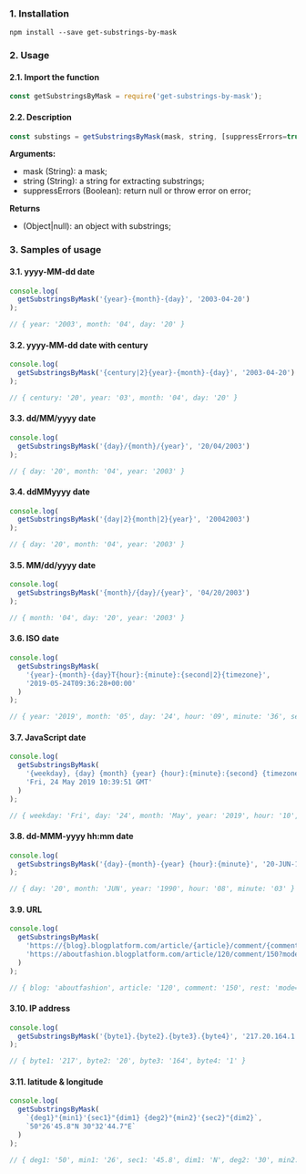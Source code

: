 ### 1. Installation
```
npm install --save get-substrings-by-mask
```

### 2. Usage

#### 2.1. Import the function
```js
const getSubstringsByMask = require('get-substrings-by-mask');
```

#### 2.2.  Description
```js
const substings = getSubstringsByMask(mask, string, [suppressErrors=true]);
```
**Arguments:**
- mask (String): a mask;
- string (String): a string for extracting substrings;
- suppressErrors (Boolean): return null or throw error on error;

**Returns**
- (Object|null): an object with substrings;

### 3. Samples of usage

#### 3.1. yyyy-MM-dd date
```js
console.log(
  getSubstringsByMask('{year}-{month}-{day}', '2003-04-20')
);

// { year: '2003', month: '04', day: '20' }
```
#### 3.2. yyyy-MM-dd date with century
```js
console.log(
  getSubstringsByMask('{century|2}{year}-{month}-{day}', '2003-04-20')
);

// { century: '20', year: '03', month: '04', day: '20' }
```

#### 3.3. dd/MM/yyyy date
```js
console.log(
  getSubstringsByMask('{day}/{month}/{year}', '20/04/2003')
);

// { day: '20', month: '04', year: '2003' }
```

#### 3.4. ddMMyyyy date
```js
console.log(
  getSubstringsByMask('{day|2}{month|2}{year}', '20042003')
);

// { day: '20', month: '04', year: '2003' }
```

#### 3.5. MM/dd/yyyy date
```js
console.log(
  getSubstringsByMask('{month}/{day}/{year}', '04/20/2003')
);

// { month: '04', day: '20', year: '2003' }
```

#### 3.6. ISO date
```js
console.log(
  getSubstringsByMask(
    '{year}-{month}-{day}T{hour}:{minute}:{second|2}{timezone}',
    '2019-05-24T09:36:28+00:00'
  )
);

// { year: '2019', month: '05', day: '24', hour: '09', minute: '36', second: '28', timezone: '+00:00' }
```

#### 3.7. JavaScript date
```js
console.log(
  getSubstringsByMask(
    '{weekday}, {day} {month} {year} {hour}:{minute}:{second} {timezone}',
    'Fri, 24 May 2019 10:39:51 GMT'
  )
);

// { weekday: 'Fri', day: '24', month: 'May', year: '2019', hour: '10', minute: '39', second: '51', timezone: 'GMT' }
```

#### 3.8. dd-MMM-yyyy hh:mm date
```js
console.log(
  getSubstringsByMask('{day}-{month}-{year} {hour}:{minute}', '20-JUN-1990 08:03')
);

// { day: '20', month: 'JUN', year: '1990', hour: '08', minute: '03' }
```

#### 3.9. URL
```js
console.log(
  getSubstringsByMask(
    'https://{blog}.blogplatform.com/article/{article}/comment/{comment}?{rest}',
    'https://aboutfashion.blogplatform.com/article/120/comment/150?mode=edit'
  )
);

// { blog: 'aboutfashion', article: '120', comment: '150', rest: 'mode=edit' }
```

#### 3.10. IP address
```js
console.log(
  getSubstringsByMask('{byte1}.{byte2}.{byte3}.{byte4}', '217.20.164.1')
);

// { byte1: '217', byte2: '20', byte3: '164', byte4: '1' }
```

#### 3.11. latitude & longitude
```js
console.log(
  getSubstringsByMask(
    `{deg1}°{min1}'{sec1}"{dim1} {deg2}°{min2}'{sec2}"{dim2}`,
    `50°26'45.8"N 30°32'44.7"E`
  )
);

// { deg1: '50', min1: '26', sec1: '45.8', dim1: 'N', deg2: '30', min2: '32', sec2: '44.7', dim2: 'E' }
```
